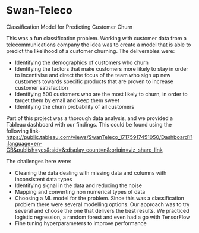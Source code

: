 # Swan-Teleco
Classification Model for Predicting Customer Churn

This was a fun classification problem. Working with customer data from a telecommunications company the idea was to create a model that is able to predict the likelihood of a customer churning. The deliverables were:
- Identifying the demographics of customers who churn
- Identifying the factors that make customers more likely to stay in order to incentivise and direct the focus of the team who sign up new customers towards specific products that are proven to increase customer satisfaction  
- Identifying 500 customers who are the most likely to churn, in order to target them by email and keep them sweet
- Identifying the churn probability of all customers

Part of this project was a thorough data analysis, and we provided a Tableau dashboard with our findings. 
This could be found using the following link-
https://public.tableau.com/views/SwanTeleco_17175917451050/Dashboard1?:language=en-GB&publish=yes&:sid=&:display_count=n&:origin=viz_share_link

The challenges here were:
- Cleaning the data dealing with missing data and columns with inconsistent data types
- Identifying signal in the data and reducing the noise
- Mapping and converting non numerical types of data
- Choosing a ML model for the problem. Since this was a classification problem there were several modelling options. Our approach was to try several and choose the one that delivers the best results. We practiced logistic regression, a random forest and even had a go with TensorFlow
- Fine tuning hyperparameters to improve performance
